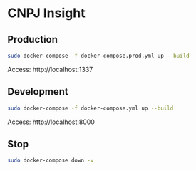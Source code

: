 # CNPJ Insight


## Production
```bash
sudo docker-compose -f docker-compose.prod.yml up --build
```

Access: http://localhost:1337

## Development
```bash
sudo docker-compose -f docker-compose.yml up --build
```

Access: http://localhost:8000

## Stop

```bash
sudo docker-compose down -v
```